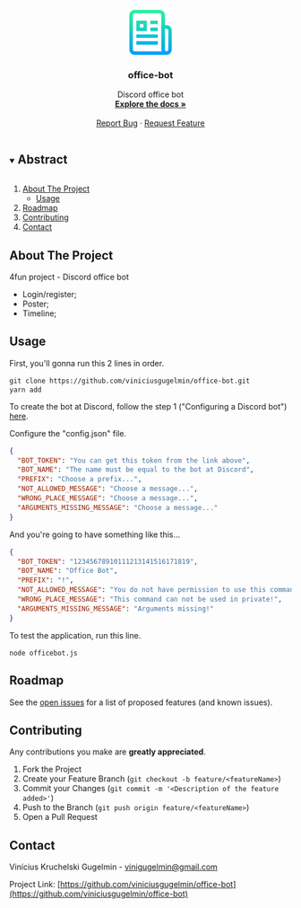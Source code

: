 <p align="center">
  <a href="https://github.com/viniciusgugelmin/office-bot">
    <img src="info/readme.png" alt="readme-logo" width="80" height="80">
  </a>

  <h3 align="center">office-bot</h3>

  <p align="center">
    Discord office bot
    <br />
    <a href="https://github.com/viniciusgugelmin/office-bot"><strong>Explore the docs »</strong></a>
    <br />
    <br />
    <!--
    <a href="https://github.com/viniciusgugelmin/office-bot">View Demo</a>
    ·
    -->
    <a href="https://github.com/viniciusgugelmin/office-bot/issues">Report Bug</a>
    ·
    <a href="https://github.com/viniciusgugelmin/office-bot/issues">Request Feature</a>
  </p>
</p>


<details open="open">
  <summary><h2 style="display: inline-block">Abstract</h2></summary>
  <ol>
    <li>
      <a href="#about-the-project">About The Project</a>
      <ul><li><a href="#about-the-project">Usage</a></li></ul>
    </li>
    <li><a href="#roadmap">Roadmap</a></li>
    <li><a href="#contributing">Contributing</a></li>
    <li><a href="#contact">Contact</a></li>
  </ol>
</details>



## About The Project

4fun project - Discord office bot

<ul>
  <li>Login/register;</li>
  <li>Poster;</li>
  <li>Timeline;</li>
</ul>


## Usage

First, you'll gonna run this 2 lines in order.
```
git clone https://github.com/viniciusgugelmin/office-bot.git
yarn add
```

To create the bot at Discord, follow the step 1 ("Configuring a Discord bot") [here](https://www.digitalocean.com/community/tutorials/how-to-build-a-discord-bot-with-node-js-pt).

Configure the "config.json" file.
```json
{
  "BOT_TOKEN": "You can get this token from the link above",
  "BOT_NAME": "The name must be equal to the bot at Discord",
  "PREFIX": "Choose a prefix...",
  "NOT_ALLOWED_MESSAGE": "Choose a message...",
  "WRONG_PLACE_MESSAGE": "Choose a message...",
  "ARGUMENTS_MISSING_MESSAGE": "Choose a message..."
}
```
And you're going to have something like this...
```json
{
  "BOT_TOKEN": "12345678910111213141516171819",
  "BOT_NAME": "Office Bot",
  "PREFIX": "!",
  "NOT_ALLOWED_MESSAGE": "You do not have permission to use this command!",
  "WRONG_PLACE_MESSAGE": "This command can not be used in private!",
  "ARGUMENTS_MISSING_MESSAGE": "Arguments missing!"
}
```

To test the application, run this line.
```
node officebot.js
```


## Roadmap

See the [open issues](https://github.com/viniciusgugelmin/office-bot/issues) for a list of proposed features (and known issues).



## Contributing

Any contributions you make are **greatly appreciated**.

1. Fork the Project
2. Create your Feature Branch (`git checkout -b feature/<featureName>`)
3. Commit your Changes (`git commit -m '<Description of the feature added>'`)
4. Push to the Branch (`git push origin feature/<featureName>`)
5. Open a Pull Request



## Contact

Vinícius Kruchelski Gugelmin - vinigugelmin@gmail.com

Project Link: [https://github.com/viniciusgugelmin/office-bot](https://github.com/viniciusgugelmin/office-bot)
